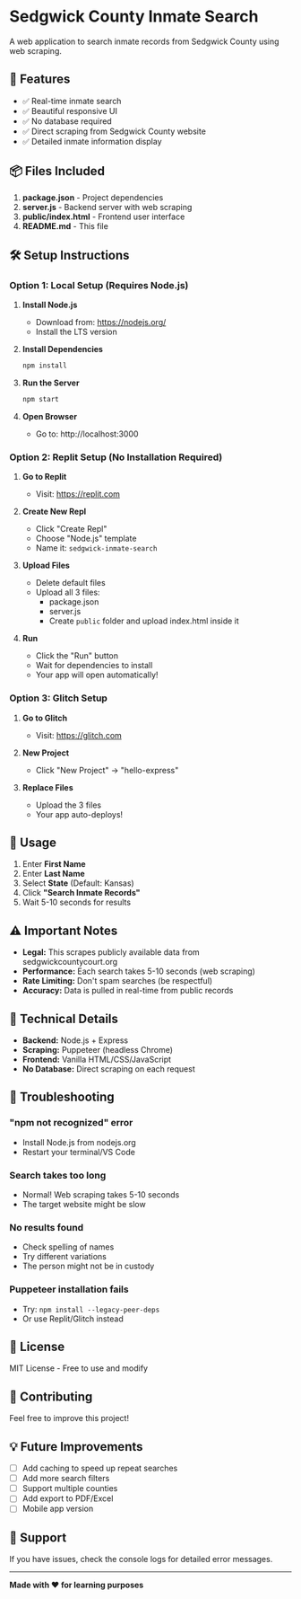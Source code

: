 # Sedgwick County Inmate Search

A web application to search inmate records from Sedgwick County using web scraping.

## 🚀 Features

- ✅ Real-time inmate search
- ✅ Beautiful responsive UI
- ✅ No database required
- ✅ Direct scraping from Sedgwick County website
- ✅ Detailed inmate information display

## 📦 Files Included

1. **package.json** - Project dependencies
2. **server.js** - Backend server with web scraping
3. **public/index.html** - Frontend user interface
4. **README.md** - This file

## 🛠️ Setup Instructions

### Option 1: Local Setup (Requires Node.js)

1. **Install Node.js**
   - Download from: https://nodejs.org/
   - Install the LTS version

2. **Install Dependencies**
   ```bash
   npm install
   ```

3. **Run the Server**
   ```bash
   npm start
   ```

4. **Open Browser**
   - Go to: http://localhost:3000

### Option 2: Replit Setup (No Installation Required)

1. **Go to Replit**
   - Visit: https://replit.com

2. **Create New Repl**
   - Click "Create Repl"
   - Choose "Node.js" template
   - Name it: `sedgwick-inmate-search`

3. **Upload Files**
   - Delete default files
   - Upload all 3 files:
     - package.json
     - server.js
     - Create `public` folder and upload index.html inside it

4. **Run**
   - Click the "Run" button
   - Wait for dependencies to install
   - Your app will open automatically!

### Option 3: Glitch Setup

1. **Go to Glitch**
   - Visit: https://glitch.com

2. **New Project**
   - Click "New Project" → "hello-express"

3. **Replace Files**
   - Upload the 3 files
   - Your app auto-deploys!

## 📖 Usage

1. Enter **First Name**
2. Enter **Last Name**
3. Select **State** (Default: Kansas)
4. Click **"Search Inmate Records"**
5. Wait 5-10 seconds for results

## ⚠️ Important Notes

- **Legal:** This scrapes publicly available data from sedgwickcountycourt.org
- **Performance:** Each search takes 5-10 seconds (web scraping)
- **Rate Limiting:** Don't spam searches (be respectful)
- **Accuracy:** Data is pulled in real-time from public records

## 🔧 Technical Details

- **Backend:** Node.js + Express
- **Scraping:** Puppeteer (headless Chrome)
- **Frontend:** Vanilla HTML/CSS/JavaScript
- **No Database:** Direct scraping on each request

## 🐛 Troubleshooting

### "npm not recognized" error
- Install Node.js from nodejs.org
- Restart your terminal/VS Code

### Search takes too long
- Normal! Web scraping takes 5-10 seconds
- The target website might be slow

### No results found
- Check spelling of names
- Try different variations
- The person might not be in custody

### Puppeteer installation fails
- Try: `npm install --legacy-peer-deps`
- Or use Replit/Glitch instead

## 📝 License

MIT License - Free to use and modify

## 🤝 Contributing

Feel free to improve this project!

## 💡 Future Improvements

- [ ] Add caching to speed up repeat searches
- [ ] Add more search filters
- [ ] Support multiple counties
- [ ] Add export to PDF/Excel
- [ ] Mobile app version

## 📧 Support

If you have issues, check the console logs for detailed error messages.

---

**Made with ❤️ for learning purposes**
